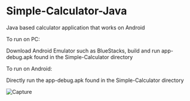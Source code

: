 # Simple-Calculator-Java
Java based calculator application that works on Android

To run on PC:

Download Android Emulator such as BlueStacks, build and run app-debug.apk found in the Simple-Calculator directory

To run on Android:

Directly run the app-debug.apk found in the Simple-Calculator directory

![Capture](https://user-images.githubusercontent.com/37321974/110230461-1cbeb880-7edf-11eb-838f-5d4b74ec19ff.PNG)
